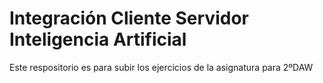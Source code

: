# Integración Cliente Servidor Inteligencia Artificial
Este respositorio es para subir los ejercicios de la asignatura para 2ºDAW